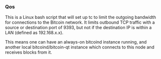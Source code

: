 ### Qos ###

This is a Linux bash script that will set up tc to limit the outgoing bandwidth for connections to the Bitcoin network. It limits outbound TCP traffic with a source or destination port of 9393, but not if the destination IP is within a LAN (defined as 192.168.x.x).

This means one can have an always-on bitcoind instance running, and another local bitcoind/bitcoin-qt instance which connects to this node and receives blocks from it.
